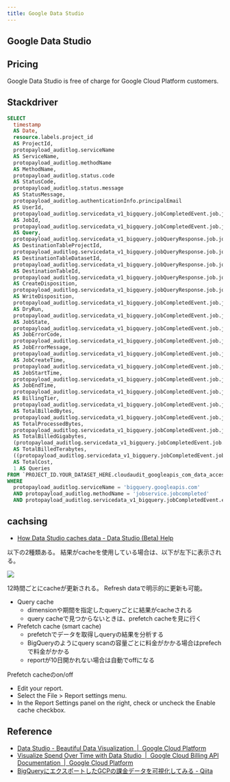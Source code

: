 ```yaml
---
title: Google Data Studio
---
```


## Google Data Studio


## Pricing
Google Data Studio is free of charge for Google Cloud Platform customers.


## Stackdriver

```sql
SELECT
  timestamp
  AS Date,
  resource.labels.project_id
  AS ProjectId,
  protopayload_auditlog.serviceName
  AS ServiceName,
  protopayload_auditlog.methodName
  AS MethodName,
  protopayload_auditlog.status.code
  AS StatusCode,
  protopayload_auditlog.status.message
  AS StatusMessage,
  protopayload_auditlog.authenticationInfo.principalEmail
  AS UserId,
  protopayload_auditlog.servicedata_v1_bigquery.jobCompletedEvent.job.jobName.jobId
  AS JobId,
  protopayload_auditlog.servicedata_v1_bigquery.jobCompletedEvent.job.jobConfiguration.query.query
  AS Query,
  protopayload_auditlog.servicedata_v1_bigquery.jobQueryResponse.job.jobConfiguration.query.destinationTable.projectId
  AS DestinationTableProjectId,
  protopayload_auditlog.servicedata_v1_bigquery.jobQueryResponse.job.jobConfiguration.query.destinationTable.datasetId
  AS DestinationTableDatasetId,
  protopayload_auditlog.servicedata_v1_bigquery.jobQueryResponse.job.jobConfiguration.query.destinationTable.tableId
  AS DestinationTableId,
  protopayload_auditlog.servicedata_v1_bigquery.jobQueryResponse.job.jobConfiguration.query.createDisposition
  AS CreateDisposition,
  protopayload_auditlog.servicedata_v1_bigquery.jobQueryResponse.job.jobConfiguration.query.writeDisposition
  AS WriteDisposition,
  protopayload_auditlog.servicedata_v1_bigquery.jobCompletedEvent.job.jobConfiguration.dryRun
  AS DryRun,
  protopayload_auditlog.servicedata_v1_bigquery.jobCompletedEvent.job.jobStatus.state
  AS JobState,
  protopayload_auditlog.servicedata_v1_bigquery.jobCompletedEvent.job.jobStatus.error.code
  AS JobErrorCode,
  protopayload_auditlog.servicedata_v1_bigquery.jobCompletedEvent.job.jobStatus.error.message
  AS JobErrorMessage,
  protopayload_auditlog.servicedata_v1_bigquery.jobCompletedEvent.job.jobStatistics.createTime
  AS JobCreateTime,
  protopayload_auditlog.servicedata_v1_bigquery.jobCompletedEvent.job.jobStatistics.startTime
  AS JobStartTime,
  protopayload_auditlog.servicedata_v1_bigquery.jobCompletedEvent.job.jobStatistics.endTime
  AS JobEndTime,
  protopayload_auditlog.servicedata_v1_bigquery.jobCompletedEvent.job.jobStatistics.billingTier
  AS BillingTier,
  protopayload_auditlog.servicedata_v1_bigquery.jobCompletedEvent.job.jobStatistics.totalBilledBytes
  AS TotalBilledBytes,
  protopayload_auditlog.servicedata_v1_bigquery.jobCompletedEvent.job.jobStatistics.totalProcessedBytes
  AS TotalProcessedBytes,
  protopayload_auditlog.servicedata_v1_bigquery.jobCompletedEvent.job.jobStatistics.totalBilledBytes / 1000000000
  AS TotalBilledGigabytes,
  (protopayload_auditlog.servicedata_v1_bigquery.jobCompletedEvent.job.jobStatistics.totalBilledBytes / 1000000000) / 1000
  AS TotalBilledTerabytes,
  ((protopayload_auditlog.servicedata_v1_bigquery.jobCompletedEvent.job.jobStatistics.totalBilledBytes / 1000000000) / 1000) * 5
  AS TotalCost,
  1 AS Queries
FROM `PROJECT_ID.YOUR_DATASET_HERE.cloudaudit_googleapis_com_data_access_*`
WHERE
  protopayload_auditlog.serviceName = 'bigquery.googleapis.com'
  AND protopayload_auditlog.methodName = 'jobservice.jobcompleted'
  AND protopayload_auditlog.servicedata_v1_bigquery.jobCompletedEvent.eventName = 'query_job_completed'
```


## cachsing 
* [How Data Studio caches data - Data Studio (Beta) Help](https://support.google.com/datastudio/answer/7020039?hl=en&ref_topic=7441387)

以下の2種類ある。
結果がcacheを使用している場合は、以下が左下に表示される。

<img src="https://lh3.googleusercontent.com/lXeThrcoG_LsQT3a7rCiZAyj2Wm9vuS76T4mlY0JE-_vMJ0GLoL_UW5wmaUrS7wvVIhm=w20">

12時間ごとにcacheが更新される。
Refresh dataで明示的に更新も可能。

* Query cache
    * dimensionや期間を指定したqueryごとに結果がcacheされる
    * query cacheで見つからないときは、prefetch cacheを見に行く
* Prefetch cache (smart cache)
    * prefetchでデータを取得しqueryの結果を分析する
    * BigQueryのようにquery scanの容量ごとに料金がかかる場合はprefechで料金がかかる
    * reportが10日開かれない場合は自動でoffになる

Prefetch cacheのon/off

* Edit your report.
* Select the File > Report settings menu.
* In the Report Settings panel on the right, check or uncheck the Enable cache checkbox.

## Reference
* [Data Studio - Beautiful Data Visualization  |  Google Cloud Platform](https://cloud.google.com/data-studio/)
* [Visualize Spend Over Time with Data Studio  |  Google Cloud Billing API Documentation  |  Google Cloud Platform](https://cloud.google.com/billing/docs/how-to/visualize-data)
* [BigQueryにエクスポートしたGCPの課金データを可視化してみる - Qiita](https://qiita.com/tora470/items/0a3879426d6acc9f0d14)
